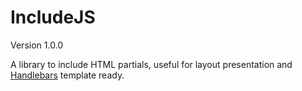 IncludeJS
=========

Version 1.0.0

A library to include HTML partials, useful for layout presentation and [Handlebars][handlebars] template ready.

[handlebars]: http://handlebarsjs.com
